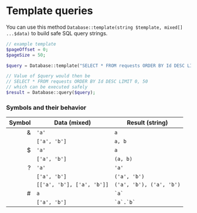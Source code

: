 # Template queries
You can use this method `Database::template(string $template, mixed[] ...$data)` to build safe SQL query strings.

```php
// example template
$pageOffset = 0;
$pageSize = 50;

$query = Database::template("SELECT * FROM requests ORDER BY Id DESC LIMIT &", [$pageOffset, $pageSize]);

// Value of $query would then be
// SELECT * FROM requests ORDER BY Id DESC LIMIT 0, 50
// which can be executed safely
$result = Database::query($query);
```

### Symbols and their behavior

| Symbol | Data (mixed)               | Result (string)           |
|-:      |-                           |-                          |
| &      | `'a'`                      | `a`                       |
|        | `['a', 'b']`               | `a, b`                    |
| $      | `'a'`                      | `a`                       |
|        | `['a', 'b']`               | `(a, b)`                  |
| ?      | `'a'`                      | `'a'`                     |
|        | `['a', 'b']`               | `('a', 'b')`              |
|        | `[['a', 'b'], ['a', 'b']]` | `('a', 'b'), ('a', 'b')`  |
| #      | `a`                        | `` `a` ``                 |
|        | `['a', 'b']`               | `` `a`.`b` ``             |